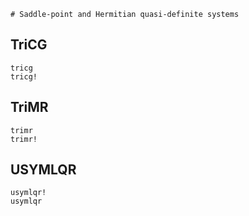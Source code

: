 ```@meta
# Saddle-point and Hermitian quasi-definite systems
```

## TriCG

```@docs
tricg
tricg!
```

## TriMR

```@docs
trimr
trimr!
```

## USYMLQR

```@docs
usymlqr!
usymlqr
```
